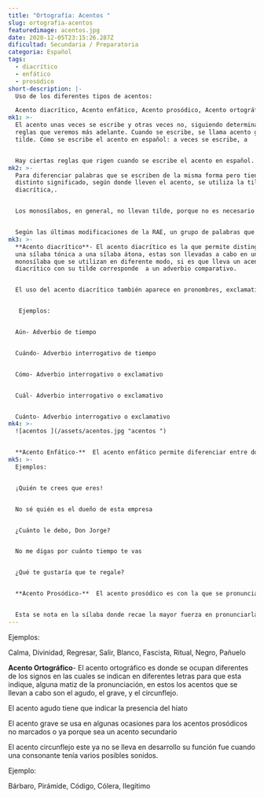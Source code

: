 ```yaml
---
title: "Ortografía: Acentos "
slug: ortografia-acentos
featuredimage: acentos.jpg
date: 2020-12-05T23:15:26.287Z
dificultad: Secundaria / Preparatoria
categoria: Español
tags:
  - diacrítico
  - enfático
  - prosódico
short-description: |-
  Uso de los diferentes tipos de acentos:

  Acento diacrítico, Acento enfático, Acento prosódico, Acento ortográfico.
mk1: >-
  El acento unas veces se escribe y otras veces no, siguiendo determinadas
  reglas que veremos más adelante. Cuando se escribe, se llama acento gráfico o
  tilde. Cómo se escribe el acento en español: a veces se escribe, a 


  Hay ciertas reglas que rigen cuando se escribe el acento en español. Cuando se escribe, se llama acento gráfico o tilde. En este artículo, exploraremos cuándo se debe y cuándo no se debe escribir el acento, y proporcionaremos algunos consejos para hacerlo correctamente.
mk2: >-
  Para diferenciar palabras que se escriben de la misma forma pero tienen
  distinto significado, según donde lleven el acento, se utiliza la tilde
  diacrítica,.


  Los monosílabos, en general, no llevan tilde, porque no es necesario saber cual es la sílaba tónica, únicamente utilizan la tilde diacrítica


  Según las últimas modificaciones de la RAE, un grupo de palabras que se escribían tradicionalmente con tilde por resultar bisílabas (terminadas en -n, -s o vocal), pasan a considerarse monosílabas a efectos de acentuación gráfica y por tanto se escriben sin tilde.
mk3: >-
  **Acento diacrítico**- El acento diacrítico es la que permite distinguir de
  una sílaba tónica a una sílaba átona, estas son llevadas a cabo en un
  monosílaba que se utilizan en diferente modo, si es que lleva un acento
  diacrítico con su tilde corresponde  a un adverbio comparativo.


  El uso del acento diacrítico también aparece en pronombres, exclamativos y en los pronombres interrogativos es el que se usa cuando si es una pregunta o exclamación.


   Ejemplos:


  Aún- Adverbio de tiempo


  Cuándo- Adverbio interrogativo de tiempo


  Cómo- Adverbio interrogativo o exclamativo  


  Cuál- Adverbio interrogativo o exclamativo 


  Cuánto- Adverbio interrogativo o exclamativo
mk4: >-
  ![acentos ](/assets/acentos.jpg "acentos ")


  **Acento Enfático-**  El acento enfático permite diferenciar entre dos palabras a través de la pronunciación y esta se lleva a cabo en la escritura pero no siempre está representado por una tilde en la sílaba, este hace más referencia a un aspecto oral, ya que estas no alteran el sentido básico del lenguaje.
mk5: >-
  Ejemplos:


  ¡Quién te crees que eres!


  No sé quién es el dueño de esta empresa 


  ¿Cuánto le debo, Don Jorge?


  No me digas por cuánto tiempo te vas 


  ¿Qué te gustaría que te regale? 


  **Acento Prosódico-**  El acento prosódico es con la que se pronuncia determinada sílaba de una palabra  esto hace que se diferencie de otras palabras, estas NO se marca con tilde


  Esta se nota en la sílaba donde recae la mayor fuerza en pronunciarla, este acento solo existe en el habla, es el único que no se presenta en la escritura.
---
```



Ejemplos:

Calma, Divinidad, Regresar, Salir, Blanco, Fascista, Ritual, Negro, Pañuelo

**Acento Ortográfico**- El acento ortográfico es donde se ocupan diferentes de los signos en las cuales se indican en diferentes letras para que esta indique, alguna matiz de la pronunciación, en estos los acentos que se llevan a cabo son el agudo, el grave, y el circunflejo.

El acento agudo tiene que indicar la presencia del hiato 

El acento grave se usa en algunas ocasiones para los acentos prosódicos no marcados o ya porque sea un acento secundario 

El acento circunflejo este ya no se lleva en desarrollo su función fue cuando una consonante tenía varios posibles sonidos.      

Ejemplo:

Bárbaro, Pirámide, Código, Cólera, Ilegítimo